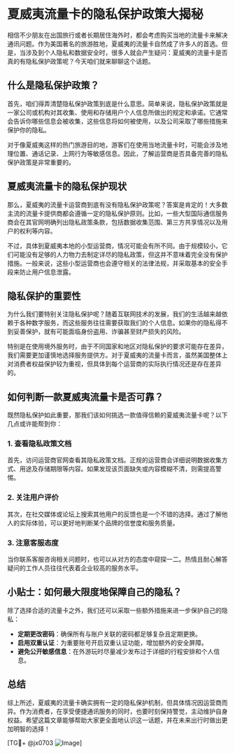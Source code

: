# 夏威夷流量卡的隐私保护政策大揭秘

相信不少朋友在出国旅行或者长期居住海外时，都会考虑购买当地的流量卡来解决通讯问题。作为美国著名的旅游胜地，夏威夷的流量卡自然成了许多人的首选。但是，当涉及到个人隐私和数据安全时，很多人就会产生疑问：夏威夷的流量卡是否真的有隐私保护政策呢？今天咱们就来聊聊这个话题。

## 什么是隐私保护政策？

首先，咱们得弄清楚隐私保护政策到底是什么意思。简单来说，隐私保护政策就是一家公司或机构对其收集、使用和存储用户个人信息所做出的规定和承诺。它通常会告诉你哪些信息会被收集，这些信息将如何被使用，以及公司采取了哪些措施来保护你的隐私。

对于像夏威夷这样的热门旅游目的地，游客们在使用当地流量卡时，可能会涉及地理位置、通话记录、上网行为等敏感信息。因此，了解运营商是否具备完善的隐私保护政策是非常重要的。

## 夏威夷流量卡的隐私保护现状

那么，夏威夷的流量卡运营商到底有没有隐私保护政策呢？答案是肯定的！大多数主流的流量卡提供商都会遵循一定的隐私保护原则。比如，一些大型国际通信服务商会在其官网明确列出隐私政策条款，包括数据收集范围、第三方共享情况以及用户的权利等内容。

不过，具体到夏威夷本地的小型运营商，情况可能会有所不同。由于规模较小，它们可能没有足够的人力物力去制定详尽的隐私政策，但这并不意味着完全没有保护措施。一般来说，这些小型运营商也会遵守相关的法律法规，并采取基本的安全手段来防止用户信息泄露。

## 隐私保护的重要性

为什么我们要特别关注隐私保护呢？随着互联网技术的发展，我们的生活越来越依赖于各种数字服务，而这些服务往往需要获取我们的个人信息。如果你的隐私得不到妥善保护，就有可能面临身份盗用、诈骗甚至财产损失的风险。

特别是在使用境外服务时，由于不同国家和地区对隐私保护的要求可能存在差异，我们需要更加谨慎地选择服务提供方。对于夏威夷的流量卡而言，虽然美国整体上对消费者权益保护较为重视，但具体到每个运营商的实际执行情况还是存在差异的。

## 如何判断一款夏威夷流量卡是否可靠？

既然隐私保护如此重要，那我们该如何挑选一款值得信赖的夏威夷流量卡呢？以下几点或许能帮到你：

### 1. 查看隐私政策文档
首先，访问运营商官网查看其隐私政策文档。正规的运营商会详细说明数据收集方式、用途及存储期限等内容。如果发现该页面缺失或内容模糊不清，则需提高警惕。

### 2. 关注用户评价
其次，在社交媒体或论坛上搜索其他用户的反馈也是一个不错的选择。通过了解他人的实际体验，可以更好地判断某个品牌的信誉度和服务质量。

### 3. 注意客服态度
当你联系客服咨询相关问题时，也可以从对方的态度中窥探一二。热情且耐心解答疑问的工作人员往往代表着企业较高的服务水平。

## 小贴士：如何最大限度地保障自己的隐私？

除了选择合适的流量卡之外，我们还可以采取一些额外措施来进一步保护自己的隐私：

- **定期更改密码**：确保所有与账户关联的密码都足够复杂且定期更换。
- **启用双重认证**：为重要账号开启双重认证功能，增加额外的安全屏障。
- **避免公开敏感信息**：在外游玩时尽量减少发布过于详细的行程安排和个人信息。

## 总结

综上所述，夏威夷的流量卡确实拥有一定的隐私保护机制，但具体情况因运营商而异。作为消费者，在享受便捷通讯服务的同时，也要时刻保持警觉，主动维护自身权益。希望这篇文章能够帮助大家更全面地认识这一话题，并在未来出行时做出更加明智的选择！

[TG💪+ @jx0703 ![Image](https://github.com/user-attachments/assets/dbca1d08-cadb-493c-b0ec-ad6f7a83f270)]